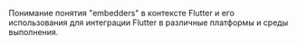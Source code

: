 Понимание понятия "embedders" в контексте Flutter и его использования для интеграции Flutter в различные платформы и среды выполнения.